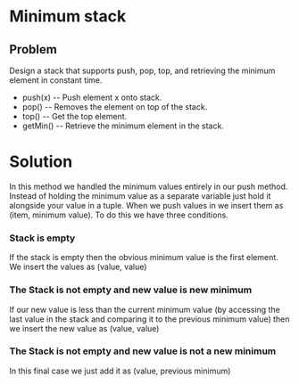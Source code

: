# Minimum stack
## Problem
Design a stack that supports push, pop, top, and retrieving the minimum
element in constant time.
- push(x) -- Push element x onto stack.
- pop() -- Removes the element on top of the stack.
- top() -- Get the top element.
- getMin() -- Retrieve the minimum element in the stack.

# Solution
In this method we handled the minimum values entirely in our push method. Instead of holding the minimum value as a separate variable just hold it alongside your value in a tuple. When we push values in we
insert them as (item, minimum value). To do this we have three conditions.
### Stack is empty
If the stack is empty then the obvious minimum value is the first element.
We insert the values as (value, value)
### The Stack is not empty and new value is new minimum
If our new value is less than the current minimum value (by accessing
the last value in the stack and comparing it to the previous
minimum value) then we insert the new value as (value, value)
### The Stack is not empty and new value is not a new minimum
In this final case we just add it as (value, previous minimum)
